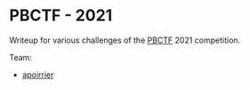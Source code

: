 # PBCTF - 2021

Writeup for various challenges of the [PBCTF](https://ctf.perfect.blue/) 2021 competition.

Team:
- [apoirrier](https://github.com/apoirrier)


